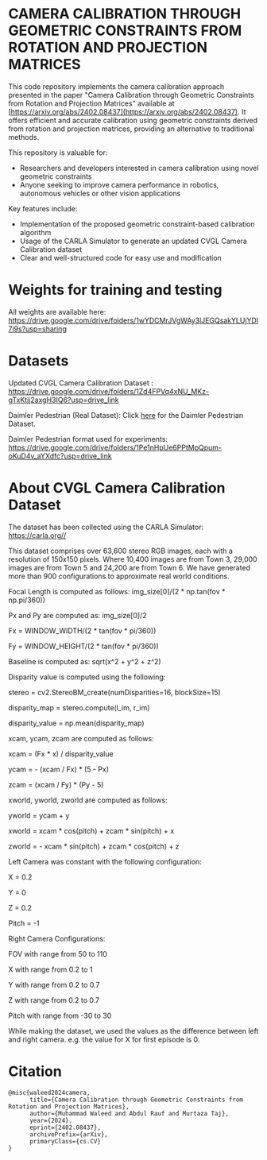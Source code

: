 # CAMERA CALIBRATION THROUGH GEOMETRIC CONSTRAINTS FROM ROTATION AND PROJECTION MATRICES

This code repository implements the camera calibration approach presented in the paper "Camera Calibration through Geometric Constraints from Rotation and Projection Matrices" available at [https://arxiv.org/abs/2402.08437](https://arxiv.org/abs/2402.08437). It offers efficient and accurate calibration using geometric constraints derived from rotation and projection matrices, providing an alternative to traditional methods.

This repository is valuable for:

- Researchers and developers interested in camera calibration using novel geometric constraints
- Anyone seeking to improve camera performance in robotics, autonomous vehicles or other vision applications

Key features include:

- Implementation of the proposed geometric constraint-based calibration algorithm
- Usage of the CARLA Simulator to generate an updated CVGL Camera Calibration dataset
- Clear and well-structured code for easy use and modification

# Weights for training and testing

All weights are available here:  https://drive.google.com/drive/folders/1wYDCMrJVgWAy3lJEGQsakYLUjYDl7i9s?usp=sharing

# Datasets

Updated CVGL Camera Calibration Dataset :
https://drive.google.com/drive/folders/1Zd4FPVq4xNU_MKz-gTxKtjj2axgH3IQ6?usp=drive_link

Daimler Pedestrian (Real Dataset): Click [here](https://www.gavrila.net/Datasets/Daimler_Pedestrian_Benchmark_D/Daimler_Stereo_Ped__Detection_/daimler_stereo_ped__detection_.html) for the Daimler Pedestrian Dataset.

Daimler Pedestrian format used for experiments:
https://drive.google.com/drive/folders/1Pe1nHpUe6PPtMpQpum-oKuD4v_aYXdfc?usp=drive_link

# About CVGL Camera Calibration Dataset

The dataset has been collected using the CARLA Simulator: https://carla.org//

This dataset comprises over 63,600 stereo RGB images, each with a resolution of 150x150 pixels. Where 10,400 images are from Town 3, 29,000 images are from Town 5 and 24,200 are from Town 6. We have generated more than 900 configurations to approximate real world conditions.

Focal Length is computed as follows: img_size[0]/(2 * np.tan(fov * np.pi/360))

Px and Py are computed as: img_size[0]/2

Fx = WINDOW_WIDTH/(2 * tan(fov * pi/360))

Fy = WINDOW_HEIGHT/(2 * tan(fov * pi/360))

Baseline is computed as: sqrt(x^2 + y^2 + z^2)

Disparity value is computed using the following:

stereo = cv2.StereoBM_create(numDisparities=16, blockSize=15)

disparity_map = stereo.compute(l_im, r_im)

disparity_value = np.mean(disparity_map)

xcam, ycam, zcam are computed as follows:

xcam = (Fx * x) / disparity_value
 
ycam = - (xcam / Fx) * (5 - Px)
                
zcam = (xcam / Fy) * (Py - 5)

xworld, yworld, zworld are computed as follows:

yworld = ycam + y

xworld = xcam * cos(pitch) + zcam * sin(pitch) + x

zworld = - xcam * sin(pitch) + zcam * cos(pitch) + z

Left Camera was  constant with the following configuration:

X = 0.2

Y = 0

Z = 0.2

Pitch = -1

Right Camera Configurations:

FOV with range from 50 to 110

X with range from 0.2 to 1

Y with range from 0.2 to 0.7

Z with range from 0.2 to 0.7

Pitch with range from -30 to 30

While making the dataset, we used the values as the difference between left and right camera. e.g. the value for X for first episode is 0.


# Citation

```
@misc{waleed2024camera,
      title={Camera Calibration through Geometric Constraints from Rotation and Projection Matrices}, 
      author={Muhammad Waleed and Abdul Rauf and Murtaza Taj},
      year={2024},
      eprint={2402.08437},
      archivePrefix={arXiv},
      primaryClass={cs.CV}
}
```

